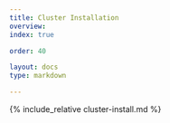 ```yaml
---
title: Cluster Installation
overview: 
index: true

order: 40 

layout: docs
type: markdown

---
```


{% include_relative cluster-install.md %}
